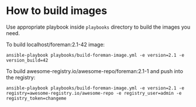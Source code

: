 # How to build images

Use appropriate playbook inside `playbooks` directory to build the images you need.

To build localhost/foreman:2.1-42 image:

```
ansible-playbook playbooks/build-foreman-image.yml -e version=2.1 -e version_build=42
```

To build awesome-registry.io/awesome-repo/foreman:2.1-1 and push into the registry:

```
ansible-playbook playbooks/build-foreman-image.yml -e version=2.1 -e registry=awesome-registry.io/awesome-repo -e registry_user=admin -e registry_token=changeme
```
